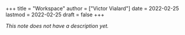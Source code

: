 +++
title = "Workspace"
author = ["Victor Vialard"]
date = 2022-02-25
lastmod = 2022-02-25
draft = false
+++

_This note does not have a description yet._
